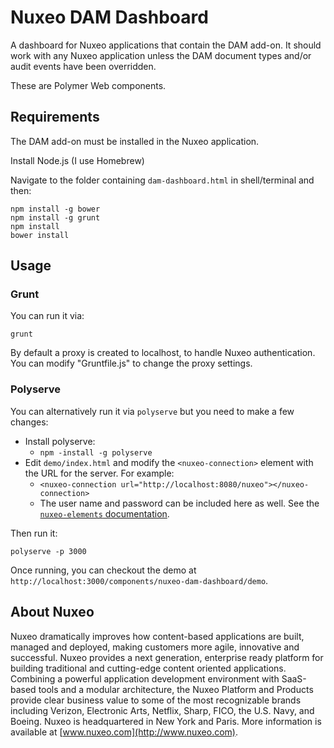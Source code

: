 # Nuxeo DAM Dashboard

A dashboard for Nuxeo applications that contain the DAM add-on. It should work with any Nuxeo application unless the DAM document types and/or audit events have been overridden.

These are Polymer Web components.

## Requirements

The DAM add-on must be installed in the Nuxeo application.

Install Node.js (I use Homebrew)

Navigate to the folder containing `dam-dashboard.html` in shell/terminal and then:

    npm install -g bower
    npm install -g grunt
    npm install
    bower install

## Usage

### Grunt

You can run it via:

    grunt

By default a proxy is created to localhost, to handle Nuxeo authentication.  You can modify "Gruntfile.js" to change the proxy settings.

### Polyserve

You can alternatively run it via `polyserve` but you need to make a few changes:

* Install polyserve:
  * `npm -install -g polyserve`
* Edit `demo/index.html` and modify the `<nuxeo-connection>` element with the URL for the server. For example:
  * `<nuxeo-connection url="http://localhost:8080/nuxeo"></nuxeo-connection>`
  * The user name and password can be included here as well. See the [`nuxeo-elements` documentation](https://doc.nuxeo.com/x/XJCRAQ).

Then run it:

    polyserve -p 3000

Once running, you can checkout the demo at `http://localhost:3000/components/nuxeo-dam-dashboard/demo`.

## About Nuxeo

Nuxeo dramatically improves how content-based applications are built, managed and deployed, making customers more agile, innovative and successful. Nuxeo provides a next generation, enterprise ready platform for building traditional and cutting-edge content oriented applications. Combining a powerful application development environment with SaaS-based tools and a modular architecture, the Nuxeo Platform and Products provide clear business value to some of the most recognizable brands including Verizon, Electronic Arts, Netflix, Sharp, FICO, the U.S. Navy, and Boeing. Nuxeo is headquartered in New York and Paris. More information is available at [www.nuxeo.com](http://www.nuxeo.com).